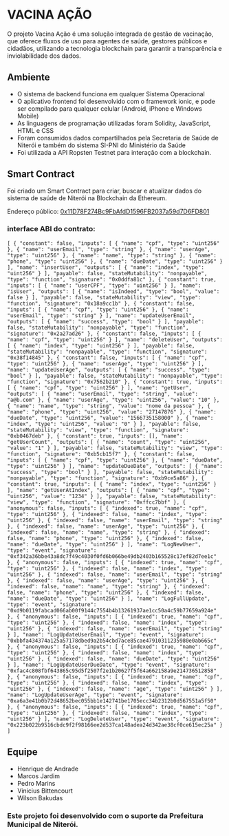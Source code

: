 # VACINA AÇÃO

O projeto Vacina Ação é uma solução integrada de gestão de vacinação, que oferece fluxos de uso para agentes de saúde, gestores públicos e cidadãos, utilizando a tecnologia blockchain para garantir a transparência e inviolabilidade dos dados.

## Ambiente

* O sistema de backend funciona em qualquer Sistema Operacional
* O aplicativo frontend foi desenvolvido com o framework ionic, e pode ser compilado para qualquer celular (Android, iPhone e Windows Mobile)
* As linguagens de programação utilizadas foram Solidity, JavaScript, HTML e CSS
* Foram consumidos dados compartilhados pela Secretaria de Saúde de Niterói e também do sistema SI-PNI do Ministério da Saúde
* Foi utilizada a API Ropsten Testnet para interação com a blockchain.

## Smart Contract

Foi criado um Smart Contract para criar, buscar e atualizar dados do sistema de saúde de Niterói na Blockchain da Ethereum.

Endereço público: [0x11D78F274Bc9FbAfdD1596FB2037a59d7D6FD801](https://ropsten.etherscan.io/address/0x11d78f274bc9fbafdd1596fb2037a59d7d6fd801)

### interface ABI do contrato:

```
[ { "constant": false, "inputs": [ { "name": "cpf", "type": "uint256" }, { "name": "userEmail", "type": "string" }, { "name": "userAge", "type": "uint256" }, { "name": "name", "type": "string" }, { "name": "phone", "type": "uint256" }, { "name": "dueDate", "type": "uint256" } ], "name": "insertUser", "outputs": [ { "name": "index", "type": "uint256" } ], "payable": false, "stateMutability": "nonpayable", "type": "function", "signature": "0x0ddfa81c" }, { "constant": true, "inputs": [ { "name": "userCPF", "type": "uint256" } ], "name": "isUser", "outputs": [ { "name": "isIndeed", "type": "bool", "value": false } ], "payable": false, "stateMutability": "view", "type": "function", "signature": "0x18a9cc1b" }, { "constant": false, "inputs": [ { "name": "cpf", "type": "uint256" }, { "name": "userEmail", "type": "string" } ], "name": "updateUserEmail", "outputs": [ { "name": "success", "type": "bool" } ], "payable": false, "stateMutability": "nonpayable", "type": "function", "signature": "0x2a27ad26" }, { "constant": false, "inputs": [ { "name": "cpf", "type": "uint256" } ], "name": "deleteUser", "outputs": [ { "name": "index", "type": "uint256" } ], "payable": false, "stateMutability": "nonpayable", "type": "function", "signature": "0x38f14845" }, { "constant": false, "inputs": [ { "name": "cpf", "type": "uint256" }, { "name": "userAge", "type": "uint256" } ], "name": "updateUserAge", "outputs": [ { "name": "success", "type": "bool" } ], "payable": false, "stateMutability": "nonpayable", "type": "function", "signature": "0x7562b210" }, { "constant": true, "inputs": [ { "name": "cpf", "type": "uint256" } ], "name": "getUser", "outputs": [ { "name": "userEmail", "type": "string", "value": "a@b.com" }, { "name": "userAge", "type": "uint256", "value": "10" }, { "name": "name", "type": "string", "value": "nome da pessoa" }, { "name": "phone", "type": "uint256", "value": "27147876" }, { "name": "dueDate", "type": "uint256", "value": "1566735158000" }, { "name": "index", "type": "uint256", "value": "0" } ], "payable": false, "stateMutability": "view", "type": "function", "signature": "0xb0467deb" }, { "constant": true, "inputs": [], "name": "getUserCount", "outputs": [ { "name": "count", "type": "uint256", "value": "1" } ], "payable": false, "stateMutability": "view", "type": "function", "signature": "0xb5cb15f7" }, { "constant": false, "inputs": [ { "name": "cpf", "type": "uint256" }, { "name": "dueDate", "type": "uint256" } ], "name": "updateDueDate", "outputs": [ { "name": "success", "type": "bool" } ], "payable": false, "stateMutability": "nonpayable", "type": "function", "signature": "0xb9ce5a86" }, { "constant": true, "inputs": [ { "name": "index", "type": "uint256" } ], "name": "getUserAtIndex", "outputs": [ { "name": "cpf", "type": "uint256", "value": "1234" } ], "payable": false, "stateMutability": "view", "type": "function", "signature": "0xffcc7bbf" }, { "anonymous": false, "inputs": [ { "indexed": true, "name": "cpf", "type": "uint256" }, { "indexed": false, "name": "index", "type": "uint256" }, { "indexed": false, "name": "userEmail", "type": "string" }, { "indexed": false, "name": "userAge", "type": "uint256" }, { "indexed": false, "name": "name", "type": "string" }, { "indexed": false, "name": "phone", "type": "uint256" }, { "indexed": false, "name": "dueDate", "type": "uint256" } ], "name": "LogNewUser", "type": "event", "signature": "0xf342a36bbe43a8dc7f49c4030f0fd6b066be49db2403b165528c17ef82d7ee1c" }, { "anonymous": false, "inputs": [ { "indexed": true, "name": "cpf", "type": "uint256" }, { "indexed": false, "name": "index", "type": "uint256" }, { "indexed": false, "name": "userEmail", "type": "string" }, { "indexed": false, "name": "userAge", "type": "uint256" }, { "indexed": false, "name": "name", "type": "string" }, { "indexed": false, "name": "phone", "type": "uint256" }, { "indexed": false, "name": "dueDate", "type": "uint256" } ], "name": "LogFullUpdate", "type": "event", "signature": "0xd9b0119fabcad066ab00f9144c7554b4b13261937ae1cc50a4c59b77659a924e" }, { "anonymous": false, "inputs": [ { "indexed": true, "name": "cpf", "type": "uint256" }, { "indexed": false, "name": "index", "type": "uint256" }, { "indexed": false, "name": "userEmail", "type": "string" } ], "name": "LogUpdateUserEmail", "type": "event", "signature": "0xbbfa434374a125a57178dbed9a2b54cbd7ace85cae47910311235980e0ab665c" }, { "anonymous": false, "inputs": [ { "indexed": true, "name": "cpf", "type": "uint256" }, { "indexed": false, "name": "index", "type": "uint256" }, { "indexed": false, "name": "dueDate", "type": "uint256" } ], "name": "LogUpdateUserDueDate", "type": "event", "signature": "0xfac4c808fbf643865c95d5f2507f2e1b20627f5f64a662158a9e214736512858" }, { "anonymous": false, "inputs": [ { "indexed": true, "name": "cpf", "type": "uint256" }, { "indexed": false, "name": "index", "type": "uint256" }, { "indexed": false, "name": "age", "type": "uint256" } ], "name": "LogUpdateUserAge", "type": "event", "signature": "0xa6a3e41b0b72d48652bec055bb1e142741be1705ecc34b2312b0d567551a5f50" }, { "anonymous": false, "inputs": [ { "indexed": true, "name": "cpf", "type": "uint256" }, { "indexed": false, "name": "index", "type": "uint256" } ], "name": "LogDeleteUser", "type": "event", "signature": "0x223b022b9516cbdc9f2f98166ee2d537ca148adea24d342ae38cf0ce615ec25a" } ]
```

## Equipe

* Henrique de Andrade
* Marcos Jardim
* Pedro Marins
* Vinicius Bittencourt
* Wilson Bakudas

### Este projeto foi desenvolvido com o suporte da Prefeitura Municipal de Niterói.

